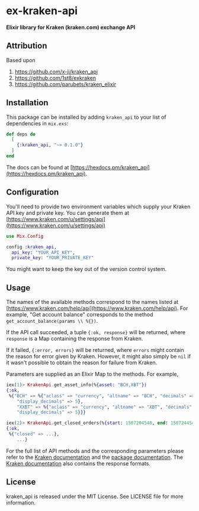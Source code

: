 # ex-kraken-api

**Elixir library for Kraken (kraken.com) exchange API**

## Attribution

Based upon

 1. https://github.com/x-ji/kraken_api
 2. https://github.com/1st8/exkraken
 3. https://github.com/parubets/kraken_elixir


## Installation

This package can be installed
by adding `kraken_api` to your list of dependencies in `mix.exs`:

```elixir
def deps do
  [
    {:kraken_api, "~> 0.1.0"}
  ]
end
```

The docs can
be found at [https://hexdocs.pm/kraken_api](https://hexdocs.pm/kraken_api).

## Configuration
You'll need to provide two environment variables which supply your Kraken API key and private key. You can generate them at [https://www.kraken.com/u/settings/api](https://www.kraken.com/u/settings/api)

```elixir
use Mix.Config

config :kraken_api,
  api_key: "YOUR_API_KEY",
  private_key: "YOUR_PRIVATE_KEY"
```

You might want to keep the key out of the version control system.

## Usage
The names of the available methods correspond to the names listed at [https://www.kraken.com/help/api](https://www.kraken.com/help/api). For example, "Get account balance" corresponds to the method `get_account_balance(params \\ %{})`.

If the API call succeeded, a tuple `{:ok, response}` will be returned, where `response` is a Map containing the response from Kraken.

If it failed, `{:error, errors}` will be returned, where `errors` might contain the reason for error given by Kraken. However, it might also simply be `nil` if it wasn't possible to obtain the reason for failure from Kraken.

Parameters are supplied as an Elixir Map to the methods. For example, 

```elixir
iex(1)> KrakenApi.get_asset_info(%{asset: "BCH,XBT"})
{:ok,
 %{"BCH" => %{"aclass" => "currency", "altname" => "BCH", "decimals" => 10,
    "display_decimals" => 5},
    "XXBT" => %{"aclass" => "currency", "altname" => "XBT", "decimals" => 10,
    "display_decimals" => 5}}}

iex(2)> KrakenApi.get_closed_orders(%{start: 1507204548, end: 1507244548})
{:ok,
 %{"closed" => ...},
    ...}
```

For the full list of API methods and the corresponding parameters please refer to the [Kraken documentation](https://www.kraken.com/help/api) and the [package documentation](https://hexdocs.pm/kraken_api). The [Kraken documentation](https://www.kraken.com/help/api) also contains the response formats.

## License
kraken_api is released under the MIT License. See LICENSE file for more information.

